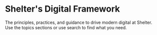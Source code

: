 Shelter's Digital Framework
===========================

The principles, practices, and guidance to drive modern digital at Shelter. Use the topics sections or use search to find what you need.
